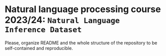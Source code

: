 # Natural language processing course 2023/24: `Natural Language Inference Dataset`

Please, organize README and the whole structure of the repository to be self-contained and reproducible.

